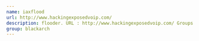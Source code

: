```yaml
---
name: iaxflood
url: http://www.hackingexposedvoip.com/
description: flooder. URL : http://www.hackingexposedvoip.com/ Groups : blackarch blackarch-dos blackarch-voip
group: blackarch
---
```

